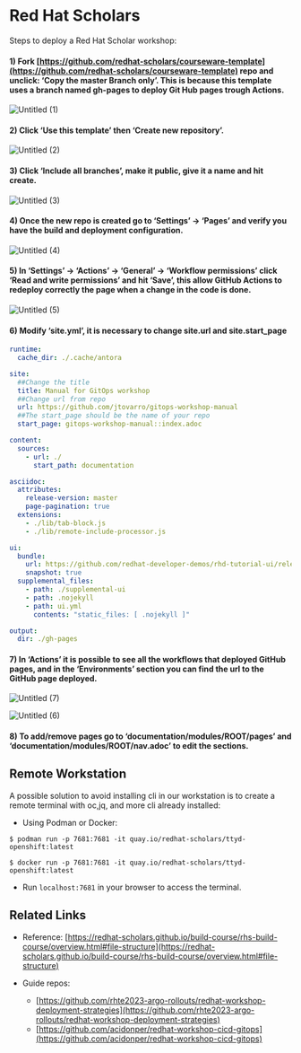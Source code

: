 # Red Hat Scholars
Steps to deploy a Red Hat Scholar workshop:

#### 1) Fork [https://github.com/redhat-scholars/courseware-template](https://github.com/redhat-scholars/courseware-template) repo and unclick: ‘Copy the master Branch only’. This is because this template uses a branch named gh-pages to deploy Git Hub pages trough Actions.

![Untitled (1)](https://user-images.githubusercontent.com/95486210/226349082-30cb26d1-4d2e-4392-9040-820197aad154.png)

#### 2) Click ‘Use this template’ then ‘Create new repository’.

![Untitled (2)](https://user-images.githubusercontent.com/95486210/226349353-b5047c7d-7b4e-4989-8953-caf389505aef.png)

#### 3) Click ‘Include all branches’, make it public, give it a name and hit create.

![Untitled (3)](https://user-images.githubusercontent.com/95486210/226349223-8f1b96c8-3ea3-4c79-89b7-d2a667c6709e.png)

#### 4) Once the new repo is created go to ‘Settings’ → ‘Pages’ and verify you have the build and deployment configuration.

![Untitled (4)](https://user-images.githubusercontent.com/95486210/226349400-6b22e9d3-68dc-425e-a5f9-5b7c56246f4a.png)

#### 5) In ‘Settings’ → ‘Actions’ → ‘General’ → ‘Workflow permissions’ click ‘Read and write permissions’ and hit ‘Save’, this allow GitHub Actions to redeploy correctly the page when a change in the code is done.

![Untitled (5)](https://user-images.githubusercontent.com/95486210/226349440-7f860717-06bd-40d6-8b06-5ff35aa52ba1.png)

#### 6) Modify ‘site.yml’, it is necessary to change site.url and site.start_page

```yaml
runtime:
  cache_dir: ./.cache/antora

site:
  ##Change the title
  title: Manual for GitOps workshop
  ##Change url from repo
  url: https://github.com/jtovarro/gitops-workshop-manual
  ##The start_page should be the name of your repo
  start_page: gitops-workshop-manual::index.adoc

content:
  sources:
    - url: ./
      start_path: documentation

asciidoc:
  attributes:
    release-version: master
    page-pagination: true
  extensions:
    - ./lib/tab-block.js
    - ./lib/remote-include-processor.js

ui:
  bundle:
    url: https://github.com/redhat-developer-demos/rhd-tutorial-ui/releases/download/v0.1.9/ui-bundle.zip
    snapshot: true
  supplemental_files:
    - path: ./supplemental-ui
    - path: .nojekyll
    - path: ui.yml
      contents: "static_files: [ .nojekyll ]"

output:
  dir: ./gh-pages
```

#### 7) In ‘Actions’ it is possible to see all the workflows that deployed GitHub pages, and in the ‘Environments’ section you can find the url to the GitHub page deployed.

![Untitled (7)](https://user-images.githubusercontent.com/95486210/226348602-4c078e47-0933-4244-bbf7-d87b5d6b2eba.png)

![Untitled (6)](https://user-images.githubusercontent.com/95486210/226349568-57501c42-d894-4b80-b7c9-5d97a06a7afd.png)

#### 8) To add/remove pages go to ‘documentation/modules/ROOT/pages’ and ‘documentation/modules/ROOT/nav.adoc’ to edit the sections. 

## Remote Workstation
A possible solution to avoid installing cli in our workstation is to create a remote terminal with oc,jq, and more cli already installed:
  - Using Podman or Docker:
```
$ podman run -p 7681:7681 -it quay.io/redhat-scholars/ttyd-openshift:latest

$ docker run -p 7681:7681 -it quay.io/redhat-scholars/ttyd-openshift:latest
```
  - Run `localhost:7681` in your browser to access the terminal.

## Related Links
- Reference: [https://redhat-scholars.github.io/build-course/rhs-build-course/overview.html#file-structure](https://redhat-scholars.github.io/build-course/rhs-build-course/overview.html#file-structure)

- Guide repos: 
  - [https://github.com/rhte2023-argo-rollouts/redhat-workshop-deployment-strategies](https://github.com/rhte2023-argo-rollouts/redhat-workshop-deployment-strategies)
  - [https://github.com/acidonper/redhat-workshop-cicd-gitops](https://github.com/acidonper/redhat-workshop-cicd-gitops)

